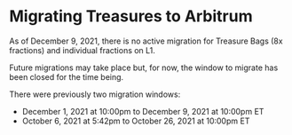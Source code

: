 # Migrating Treasures to Arbitrum

As of December 9, 2021, there is no active migration for Treasure Bags (8x fractions) and individual fractions on L1.

Future migrations may take place but, for now, the window to migrate has been closed for the time being.

There were previously two migration windows:

* December 1, 2021 at 10:00pm to December 9, 2021 at 10:00pm ET
* October 6, 2021 at 5:42pm to October 26, 2021 at 10:00pm ET&#x20;
